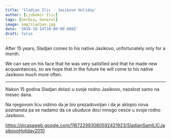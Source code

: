 ```yaml
---
title: 'Sladjan Ilic - Jasikovo Holiday'
author: [Ljubomir Ilic]
tags: [Serbia, General]
image: img/sladjan.jpg
date: '2010-10-14T10:00:00.000Z'
draft: false
---
```


After 15 years, Sladjan comes to his native Jasikovo, unfortunately only for a month.

We can see on his face that he was very satisfied and that he made new acquaintances, so we hope that in the future he will come to his native Jasikovo much more often.

--------

Nakon 15 godina Sladjan dolazi u svoje rodno Jasikovo, nazalost samo na mesec dana.

Na njegovom licu vidimo da je bio prezadovoljan i da je sklopio nova poznansta pa se nadamo da ce ubuduce doci mnogo cesce u svoje rodno Jasikovo.

https://picasaweb.google.com/116722993080592421923/SladjanSamILICJasikovoHoliday2010